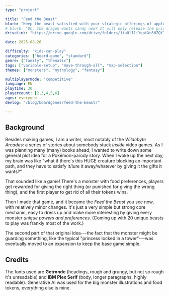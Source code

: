 ```yaml
---
type: "project"

title: "Feed the Beast"
blurb: "Keep the beast satisfied with your strategic offerings of apples, pie or bread. Be the first to get rid of your entire food storage."
# blurb: "Oh, the dragon wants candy now? It will only release the princess for a slice of pie? Time to prepare the right dinner that wins me the game!"
driveLink: "https://drive.google.com/drive/folders/1iuOlI1iYqptXn3HZQYIu0x7qy_jmb2aZ"

date: 2025-08-26

difficulty: "kids-can-play"
categories: ["board-game", "standard"]
genre: ["family", "thematic"]
tags: ["variable-setup", "move-through-all", "map-selection"]
themes: ["monsters", "mythology", "fantasy"]

multiplayermode: "competitive"
language: EN
playtime: 30
playercount: [2,3,4,5,6]
ages: everyone
devlog: "/blog/boardgames/feed-the-beast/"

---
```


## Background

Besides making games, I am a writer, most notably of the _Wildebyte Arcades_: a series of stories about somebody stuck _inside_ video games. As I was planning many (many) books ahead, I wanted to write down some general plot idea for a Pokémon-parody story. When I woke up the next day, my brain was like "what if there's this HUGE creature blocking an important path, and they have to satisfy it/lure it away/whatever by giving it the gifts it wants?"

That sounded like a game! There's a monster with food preferences, players get rewarded for giving the right thing (or punished for giving the wrong thing), and the first player to get rid of all their tokens wins.

Then I made that game, and it became the _Feed the Beast_ you see now, with relatively minor changes. It's just a very simple but strong core mechanic, easy to dress up and make more interesting by giving every monster _unique powers and preferences_. (Coming up with 20 unique beasts to play was frankly most of the work.)

The second part of that original idea---the fact that the monster might be guarding something, like the typical "princess locked in a tower"---was eventually moved to an expansion to keep the base game simple.

## Credits

The fonts used are **Getronde** (headings, rough and grungy, but not so rough it's unreadable) and **IBM Plex Serif** (body, longer paragraphs, highly readable). Generative AI was used for the big monster illustrations and food tokens, everything else is mine.